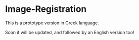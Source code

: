 # Image-Registration

This is a prototype version in Greek language. 

Soon it will be updated, and followed by an English version too!
